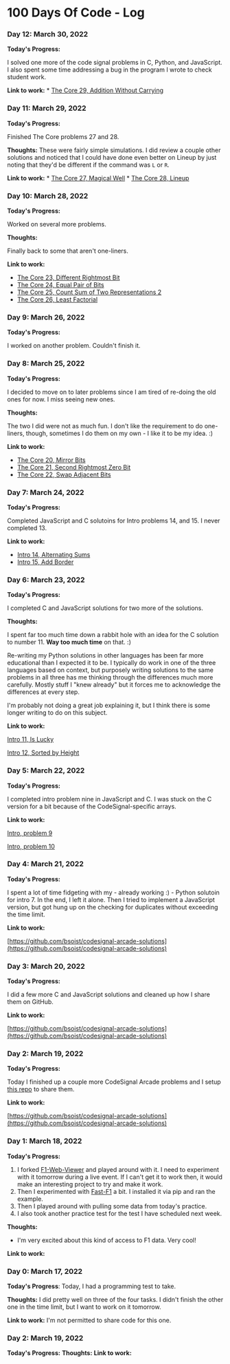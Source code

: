 # 100 Days Of Code - Log

### Day 12: March 30, 2022

**Today's Progress:**

I solved one more of the code signal problems in C, Python, and JavaScript. I also spent some time addressing a bug in the program I wrote to check student work. 

**Link to work:**
    * [The Core 29, Addition Without Carrying](https://github.com/bsoist/codesignal-arcade-solutions/blob/main/1_the_core/029_additionWithoutCarrying.md)

### Day 11: March 29, 2022

**Today's Progress:**

Finished The Core problems 27 and 28. 

**Thoughts:** 
These were fairly simple simulations. I did review a couple other solutions and noticed that I could have done even better on Lineup by just noting that they'd be different if the command was `L` or `R`.

**Link to work:**
    * [The Core 27, Magical Well](https://github.com/bsoist/codesignal-arcade-solutions/blob/main/1_the_core/027_magicalWell.md)
    * [The Core 28, Lineup](https://github.com/bsoist/codesignal-arcade-solutions/blob/main/1_the_core/028_lineup.md)

### Day 10: March 28, 2022

**Today's Progress:**

Worked on several more problems.

**Thoughts:** 

Finally back to some that aren't one-liners.

**Link to work:**
* [The Core 23, Different Rightmost Bit](https://github.com/bsoist/codesignal-arcade-solutions/blob/main/1_the_core/023_differentRightmostBit.md)
* [The Core 24, Equal Pair of Bits](https://github.com/bsoist/codesignal-arcade-solutions/blob/main/1_the_core/024_equalPairOfBits.md)
* [The Core 25, Count Sum of Two Representations 2](https://github.com/bsoist/codesignal-arcade-solutions/blob/main/1_the_core/025_countSumOfTwoRepresentaions2.md)
* [The Core 26, Least Factorial](https://github.com/bsoist/codesignal-arcade-solutions/blob/main/1_the_core/026_leastFactorial.md)

### Day 9: March 26, 2022

**Today's Progress:**

I worked on another problem. Couldn't finish it.


### Day 8: March 25, 2022

**Today's Progress:**

I decided to move on to later problems since I am tired of re-doing the old ones for now. I miss seeing new ones. 

**Thoughts:** 

The two I did were not as much fun. I don't like the requirement to do one-liners, though, sometimes I do them on my own - I like it to be my idea. :) 

**Link to work:**

* [The Core 20, Mirror Bits](https://github.com/bsoist/codesignal-arcade-solutions/blob/main/1_the_core/020_mirrorBIts.md)
* [The Core 21, Second Rightmost Zero Bit](https://github.com/bsoist/codesignal-arcade-solutions/blob/main/1_the_core/021_secondRightmostZeroBit.md)
* [The Core 22, Swap Adjacent Bits](https://github.com/bsoist/codesignal-arcade-solutions/blob/main/1_the_core/022_swapAdjacentBits.md)

### Day 7: March 24, 2022

**Today's Progress:**

Completed JavaScript and C solutoins for Intro problems 14, and 15. I never completed 13.

**Link to work:**

* [Intro 14, Alternating Sums](https://github.com/bsoist/codesignal-arcade-solutions/blob/main/0_intro/014_alternatingSums.md)
* [Intro 15, Add Border](https://github.com/bsoist/codesignal-arcade-solutions/blob/main/0_intro/015_addBorder.md)
### Day 6: March 23, 2022
**Today's Progress:**

I completed C and JavaScript solutions for two more of the solutions. 

**Thoughts:** 

I spent far too much time down a rabbit hole with an idea for the C solution to number 11. **Way too much time** on that. :) 

Re-writing my Python solutions in other languages has been far more educational than I expected it to be. I typically do work in one of the three languages based on context, but purposely writing solutions to the same problems in all three has me thinking through the differences much more carefully. Mostly stuff I "knew already" but it forces me to acknowledge the differences at every step. 

I'm probably not doing a great job explaining it, but I think there is some longer writing to do on this subject. 

**Link to work:**

[Intro 11, Is Lucky](https://github.com/bsoist/codesignal-arcade-solutions/blob/main/0_intro/011_isLucky.md)

[Intro 12, Sorted by Height](https://github.com/bsoist/codesignal-arcade-solutions/blob/main/0_intro/012_sortByHeight.md)
### Day 5: March 22, 2022
**Today's Progress:**

I completed intro problem nine in JavaScript and C. I was stuck on the C version for a bit because of the CodeSignal-specific arrays.

**Link to work:**

[Intro, problem 9](https://github.com/bsoist/codesignal-arcade-solutions/blob/main/0_intro/009_allLongestStrings.md)

[Intro, problem 10](https://github.com/bsoist/codesignal-arcade-solutions/blob/main/0_intro/010_commonCharacterCount.md)

### Day 4: March 21, 2022
**Today's Progress:**

I spent a lot of time fidgeting with my - already working :) - Python solutoin for intro 7. In the end, I left it alone. Then I tried to implement a JavaScript version, but got hung up on the checking for duplicates without exceeding the time limit. 

**Link to work:**

[https://github.com/bsoist/codesignal-arcade-solutions](https://github.com/bsoist/codesignal-arcade-solutions)

### Day 3: March 20, 2022
**Today's Progress:**

I did a few more C and JavaScript solutions and cleaned up how I share them on GitHub.

**Link to work:**

[https://github.com/bsoist/codesignal-arcade-solutions](https://github.com/bsoist/codesignal-arcade-solutions)

### Day 2: March 19, 2022
**Today's Progress:**

Today I finished up a couple more CodeSignal Arcade problems and I setup [this repo](https://github.com/bsoist/codesignal-arcade-solutions) to share them.

**Link to work:**

[https://github.com/bsoist/codesignal-arcade-solutions](https://github.com/bsoist/codesignal-arcade-solutions)

### Day 1: March 18, 2022
**Today's Progress:**

1. I forked [F1-Web-Viewer](https://github.com/bootsie123/F1-Web-Viewer) and played around with it. I need to experiment with it tomorrow during a live event. If I can't get it to work then, it would make an interesting project to try and make it work.
1. Then I experimented with [Fast-F1](https://github.com/theOehrly/Fast-F1) a bit. I installed it via pip and ran the example. 
1. Then I played around with pulling some data from today's practice. 
1. I also took another practice test for the test I have scheduled next week.

**Thoughts:** 
* I'm very excited about this kind of access to F1 data. Very cool!

**Link to work:**
### Day 0: March 17, 2022

**Today's Progress**: Today, I had a programming test to take. 

**Thoughts:** I did pretty well on three of the four tasks. I didn't finish the other one in the time limit, but I want to work on it tomorrow.

**Link to work:** I'm not permitted to share code for this one.



### Day 2: March 19, 2022
**Today's Progress:**
**Thoughts:** 
**Link to work:**
